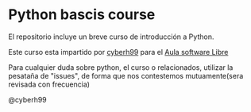 # Python bascis course

El repositorio incluye un breve curso de introducción a Python.

Este curso esta impartido por [cyberh99](https://https://twitter.com/cyberh99) para el [Aula software Libre](https://www.uco.es/aulasoftwarelibre/) 

Para cualquier duda sobre python, el curso o relacionados, utilizar la pesataña de "issues", de forma que nos contestemos mutuamente(sera revisada con frecuencia)

@cyberh99
